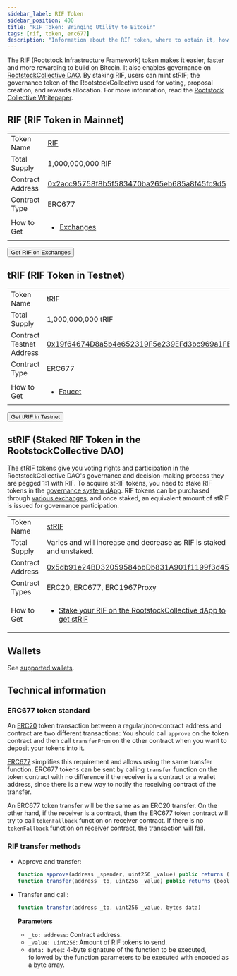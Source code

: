 ```yaml
---
sidebar_label: RIF Token
sidebar_position: 400
title: "RIF Token: Bringing Utility to Bitcoin"
tags: [rif, token, erc677]
description: "Information about the RIF token, where to obtain it, how to transfer it, and technical details on its token standard"
---
```


The RIF (Rootstock Infrastructure Framework) token makes it easier, faster and more rewarding to build on Bitcoin. It also enables governance on [RootstockCollective DAO](https://rootstockcollective.xyz/). By staking RIF, users can mint stRIF; the governance token of the RootstockCollective used for voting, proposal creation, and rewards allocation. For more information, read the [Rootstock Collective Whitepaper](https://wiki.rootstockcollective.xyz/).

## RIF (RIF Token in Mainnet)

<table class="table">
  <tbody>
    <tr>
      <td scope="row">Token Name</td>
      <td><a href="https://coinmarketcap.com/currencies/rsk-infrastructure-framework/" target="_blank">RIF</a></td>
    </tr>
    <tr>
      <td scope="row">Total Supply</td>
      <td>1,000,000,000 RIF</td>
    </tr>
    <tr>
      <td scope="row">Contract Address</td>
      <td><a href="https://explorer.rootstock.io/address/0x2acc95758f8b5f583470ba265eb685a8f45fc9d5" target="_blank">0x2acc95758f8b5f583470ba265eb685a8f45fc9d5</a></td>
    </tr>
    <tr>
      <td scope="row">Contract Type</td>
      <td>ERC677</td>
    </tr>
    <tr>
      <td scope="row">How to Get</td>
      <td>
        <ul>
            <li><a href="https://rif.technology/rif-token/" target="_blank">Exchanges</a></li>
        </ul>
      </td>
    </tr>
  </tbody>
</table>

<Button href="https://rif.technology/rif-token/">Get RIF on Exchanges</Button>

## tRIF (RIF Token in Testnet)

<table class="table">
  <tbody>
    <tr>
      <td scope="row">Token Name</td>
      <td>tRIF</td>
    </tr>
    <tr>
      <td scope="row">Total Supply</td>
      <td>1,000,000,000 tRIF</td>
    </tr>
    <tr>
      <td scope="row">Contract Testnet Address</td>
      <td><a href="https://explorer.testnet.rootstock.io/address/0x19f64674d8a5b4e652319f5e239efd3bc969a1fe" target="_blank">0x19f64674D8a5b4e652319F5e239EFd3bc969a1FE</a></td>
    </tr>
    <tr>
      <td scope="row">Contract Type</td>
      <td>ERC677</td>
    </tr>
    <tr>
      <td scope="row">How to Get</td>
      <td>
        <ul>
            <li><a href="https://faucet.rifos.org/" target="_blank">Faucet</a></li>
        </ul>
      </td>
    </tr>
  </tbody>
</table>

<Button href="https://faucet.rifos.org/">Get tRIF in Testnet</Button>

## stRIF (Staked RIF Token in the RootstockCollective DAO)

The stRIF tokens give you voting rights and participation in the RootstockCollective DAO's governance and decision-making process they are pegged 1:1 with RIF. To acquire stRIF tokens, you need to stake RIF tokens in the [governance system dApp](https://app.rootstockcollective.xyz). RIF tokens can be purchased through [various exchanges](https://wiki.rootstockcollective.xyz/Token-Resources-e3f89008a96e4dcab3037ff7861d9d8a), and once staked, an equivalent amount of stRIF is issued for governance participation.

<table class="table">
  <tbody>
    <tr>
      <td scope="row">Token Name</td>
      <td><a href="https://wiki.rootstockcollective.xyz/2c6e3b87b49f4c1e9225b713e1b49538?v=819168fca4964319896c19e8299a8ea0" target="_blank">stRIF</a></td>
    </tr>
    <tr>
      <td scope="row">Total Supply</td>
      <td>Varies and will increase and decrease as RIF is staked and unstaked.</td>
    </tr>
    <tr>
      <td scope="row">Contract Address</td>
      <td><a href="https://rootstock.blockscout.com/token/0x5db91e24BD32059584bbDb831A901f1199f3d459?tab=contract" target="_blank">0x5db91e24BD32059584bbDb831A901f1199f3d459</a></td>
    </tr>
    <tr>
      <td scope="row">Contract Types</td>
      <td>ERC20, ERC677, ERC1967Proxy</td>
    </tr>
    <tr>
      <td scope="row">How to Get</td>
      <td>
        <ul>
            <li><a href="http://app.rootstockcollective.xyz/" target="_blank">Stake your RIF on the RootstockCollective dApp to get stRIF</a></li>
        </ul>
      </td>
    </tr>
  </tbody>
</table>

## Wallets

See [supported wallets](/dev-tools/wallets/).

## Technical information

### ERC677 token standard

An [ERC20](https://github.com/ethereum/EIPs/issues/20)
token transaction between a regular/non-contract address and contract are two different transactions: You should call `approve` on the token contract and then call `transferFrom` on the other contract when you want to deposit your tokens into it.

[ERC677](https://github.com/ethereum/EIPs/issues/677)
simplifies this requirement and allows using the same transfer function. ERC677 tokens can be sent by calling `transfer` function on the token contract with no difference if the receiver is a contract or a wallet address, since there is a new way to notify the receiving contract of the transfer.

An ERC677 token transfer will be the same as an ERC20 transfer. On the other hand, if the receiver is a contract, then the ERC677 token contract will try to call `tokenFallback` function on receiver contract. If there is no `tokenFallback` function on receiver contract, the transaction will fail.

### RIF transfer methods

- Approve and transfer:
    ```js
    function approve(address _spender, uint256 _value) public returns (bool)
    function transfer(address _to, uint256 _value) public returns (bool)
    ```

- Transfer and call:
    ```js
    function transfer(address _to, uint256 _value, bytes data)
    ```

    **Parameters**
    - `_to: address`: Contract address.
    - `_value: uint256`: Amount of RIF tokens to send.
    - `data: bytes`: 4-byte signature of the function to be executed, followed by the function parameters to be executed with encoded as a byte array.
